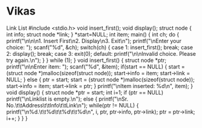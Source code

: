 Vikas
=====

Link List
#include <stdio.h>
void insert_first();
void display();
struct node
{
int info;
struct node *link;
} *start=NULL;
int item;
main()
{
int ch;
do
{
printf("\n\n\n1. Insert First\n2. Display\n3. Exit\n");
printf("\nEnter your choice: ");
scanf("%d", &ch);
switch(ch)
{
case 1:
insert_first();
break;
case 2:
display();
break;
case 3:
exit(0);
default:
printf("\n\nInvalid choice. Please try again.\n");
}
} while (1);
}
void insert_first()
{
struct node *ptr;
printf("\n\nEnter item: ");
scanf("%d", &item);
if(start == NULL)
{
start = (struct node *)malloc(sizeof(struct node));
start->info = item;
start->link = NULL;
}
else
{
ptr = start;
start = (struct node *)malloc(sizeof(struct node));
start->info = item;
start->link = ptr;
}
printf("\nItem inserted: %d\n", item);
}
void display()
{
struct node *ptr = start;
int i=1;
if (ptr == NULL)
printf("\nLinklist is empty.\n");
else
{
printf("\nSr. No.\t\tAddress\t\tInfo\t\tLink\n");
while(ptr != NULL)
{
printf("\n%d.\t\t%d\t\t%d\t\t%d\n", i, ptr, ptr->info,
ptr->link);
ptr = ptr->link;
i++;
}
}
}
